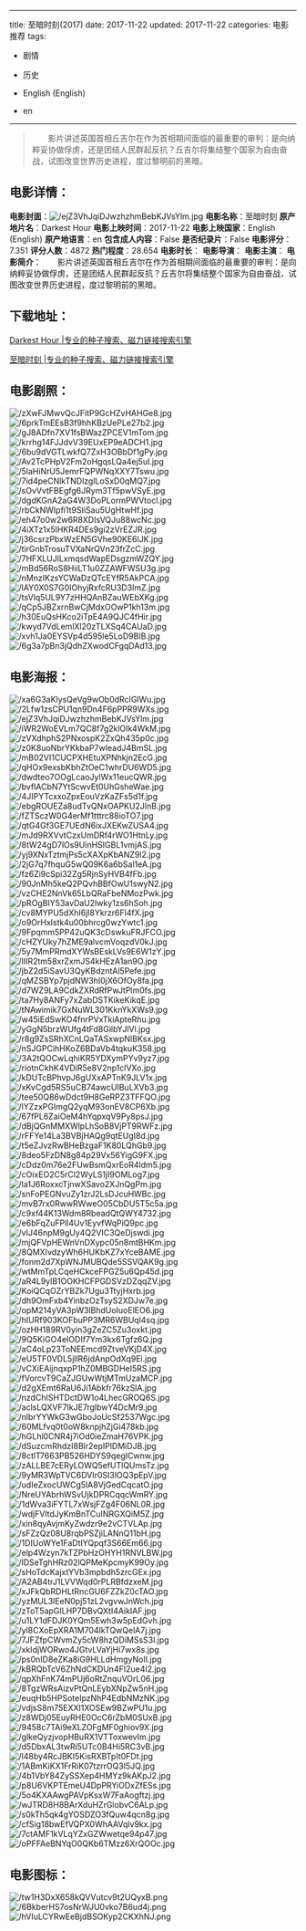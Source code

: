 
---
title: 至暗时刻(2017)
date: 2017-11-22
updated: 2017-11-22
categories: 电影推荐
tags:
- 剧情
- 历史

- English (English)
- en
---


> 　　影片讲述英国首相丘吉尔在作为首相期间面临的最重要的审判：是向纳粹妥协做俘虏，还是团结人民群起反抗？丘吉尔将集结整个国家为自由奋战，试图改变世界历史进程，度过黎明前的黑暗。

## **电影详情**：

**电影封面**：<img src="https://image.tmdb.org/t/p/w200/ejZ3VhJqiDJwzhzhmBebKJVsYlm.jpg" alt="/ejZ3VhJqiDJwzhzhmBebKJVsYlm.jpg" title="/ejZ3VhJqiDJwzhzhmBebKJVsYlm.jpg">
**电影名称**：至暗时刻
**原产地片名**：Darkest Hour
**电影上映时间**：2017-11-22
**电影上映国家**：English (English)
**原产地语言**：en
**包含成人内容**：False
**是否纪录片**：False
**电影评分**：7.351
**评分人数**：4872
**热门程度**：28.654
**电影时长**：
**电影导演**：
**电影主演**：
**电影简介**：　　影片讲述英国首相丘吉尔在作为首相期间面临的最重要的审判：是向纳粹妥协做俘虏，还是团结人民群起反抗？丘吉尔将集结整个国家为自由奋战，试图改变世界历史进程，度过黎明前的黑暗。

## **下载地址**：
[Darkest Hour |专业的种子搜索、磁力链接搜索引擎](https://movie.amd794.com:2083/?search=Darkest%20Hour&ordering=&mode=match_phrase&page_size=10&page=1)

[至暗时刻 |专业的种子搜索、磁力链接搜索引擎](https://movie.amd794.com:2083/?search=%E8%87%B3%E6%9A%97%E6%97%B6%E5%88%BB&ordering=&mode=match_phrase&page_size=10&page=1)
 

## **电影剧照**：
<img src="https://image.tmdb.org/t/p/original/zXwFJMwvQcJFitP9GcHZvHAHGe8.jpg" alt="/zXwFJMwvQcJFitP9GcHZvHAHGe8.jpg" title="/zXwFJMwvQcJFitP9GcHZvHAHGe8.jpg"><img src="https://image.tmdb.org/t/p/original/6prkTmEEsB3f9hhKBzUePLe27b2.jpg" alt="/6prkTmEEsB3f9hhKBzUePLe27b2.jpg" title="/6prkTmEEsB3f9hhKBzUePLe27b2.jpg"><img src="https://image.tmdb.org/t/p/original/gJ8ADfn7XV1fsBWazZPCEV1mTom.jpg" alt="/gJ8ADfn7XV1fsBWazZPCEV1mTom.jpg" title="/gJ8ADfn7XV1fsBWazZPCEV1mTom.jpg"><img src="https://image.tmdb.org/t/p/original/krrhg14FJJdvV39EUxEP9eADCH1.jpg" alt="/krrhg14FJJdvV39EUxEP9eADCH1.jpg" title="/krrhg14FJJdvV39EUxEP9eADCH1.jpg"><img src="https://image.tmdb.org/t/p/original/6bu9dVGTLwkfQ7ZxH3OBbDf1gPy.jpg" alt="/6bu9dVGTLwkfQ7ZxH3OBbDf1gPy.jpg" title="/6bu9dVGTLwkfQ7ZxH3OBbDf1gPy.jpg"><img src="https://image.tmdb.org/t/p/original/Av2TcPHpV2Fm2oHgqsLQa4ej5uI.jpg" alt="/Av2TcPHpV2Fm2oHgqsLQa4ej5uI.jpg" title="/Av2TcPHpV2Fm2oHgqsLQa4ej5uI.jpg"><img src="https://image.tmdb.org/t/p/original/5laHiNrU5JemrFQPWNqXXY7Tswu.jpg" alt="/5laHiNrU5JemrFQPWNqXXY7Tswu.jpg" title="/5laHiNrU5JemrFQPWNqXXY7Tswu.jpg"><img src="https://image.tmdb.org/t/p/original/7id4peCNlkTNDlzglLoSxD0qMQ7.jpg" alt="/7id4peCNlkTNDlzglLoSxD0qMQ7.jpg" title="/7id4peCNlkTNDlzglLoSxD0qMQ7.jpg"><img src="https://image.tmdb.org/t/p/original/sOvVvtFBEgfg6JRym3Tf5pwVSyE.jpg" alt="/sOvVvtFBEgfg6JRym3Tf5pwVSyE.jpg" title="/sOvVvtFBEgfg6JRym3Tf5pwVSyE.jpg"><img src="https://image.tmdb.org/t/p/original/dgdKGnA2aG4W3DoPLormPWVtocl.jpg" alt="/dgdKGnA2aG4W3DoPLormPWVtocl.jpg" title="/dgdKGnA2aG4W3DoPLormPWVtocl.jpg"><img src="https://image.tmdb.org/t/p/original/rbCkNWIpfi1t9SIiSau5UgHtwHf.jpg" alt="/rbCkNWIpfi1t9SIiSau5UgHtwHf.jpg" title="/rbCkNWIpfi1t9SIiSau5UgHtwHf.jpg"><img src="https://image.tmdb.org/t/p/original/eh47o0w2w6R8XDIsVQJu88wcNc.jpg" alt="/eh47o0w2w6R8XDIsVQJu88wcNc.jpg" title="/eh47o0w2w6R8XDIsVQJu88wcNc.jpg"><img src="https://image.tmdb.org/t/p/original/4iXTz1x5lHKR4DEs9gi2zVrEZJR.jpg" alt="/4iXTz1x5lHKR4DEs9gi2zVrEZJR.jpg" title="/4iXTz1x5lHKR4DEs9gi2zVrEZJR.jpg"><img src="https://image.tmdb.org/t/p/original/j36csrzPbxWzEN5GVhe90KE6lJK.jpg" alt="/j36csrzPbxWzEN5GVhe90KE6lJK.jpg" title="/j36csrzPbxWzEN5GVhe90KE6lJK.jpg"><img src="https://image.tmdb.org/t/p/original/tirGnbTrosuTVXaNrQVn23frZcC.jpg" alt="/tirGnbTrosuTVXaNrQVn23frZcC.jpg" title="/tirGnbTrosuTVXaNrQVn23frZcC.jpg"><img src="https://image.tmdb.org/t/p/original/7HFXLUJlLxmqsdWapEDsgzmWZQY.jpg" alt="/7HFXLUJlLxmqsdWapEDsgzmWZQY.jpg" title="/7HFXLUJlLxmqsdWapEDsgzmWZQY.jpg"><img src="https://image.tmdb.org/t/p/original/mBd56RoS8HiiLT1u0ZZAWFWSU3g.jpg" alt="/mBd56RoS8HiiLT1u0ZZAWFWSU3g.jpg" title="/mBd56RoS8HiiLT1u0ZZAWFWSU3g.jpg"><img src="https://image.tmdb.org/t/p/original/nMnzIKzsYCWaDzQTcEYfR5AkPCA.jpg" alt="/nMnzIKzsYCWaDzQTcEYfR5AkPCA.jpg" title="/nMnzIKzsYCWaDzQTcEYfR5AkPCA.jpg"><img src="https://image.tmdb.org/t/p/original/lAY0X0S7G0IOhyjRxfcRU3D3ImZ.jpg" alt="/lAY0X0S7G0IOhyjRxfcRU3D3ImZ.jpg" title="/lAY0X0S7G0IOhyjRxfcRU3D3ImZ.jpg"><img src="https://image.tmdb.org/t/p/original/tsVlq5UL9Y7zHHQAnBZauWEbXKg.jpg" alt="/tsVlq5UL9Y7zHHQAnBZauWEbXKg.jpg" title="/tsVlq5UL9Y7zHHQAnBZauWEbXKg.jpg"><img src="https://image.tmdb.org/t/p/original/qCp5JBZxrnBwCjMdxOOwP1kh13m.jpg" alt="/qCp5JBZxrnBwCjMdxOOwP1kh13m.jpg" title="/qCp5JBZxrnBwCjMdxOOwP1kh13m.jpg"><img src="https://image.tmdb.org/t/p/original/h30EuQsHKco2iTpE4A9QJC4fHir.jpg" alt="/h30EuQsHKco2iTpE4A9QJC4fHir.jpg" title="/h30EuQsHKco2iTpE4A9QJC4fHir.jpg"><img src="https://image.tmdb.org/t/p/original/kwyd7VdLemlXl20zTLXSq4CAUaD.jpg" alt="/kwyd7VdLemlXl20zTLXSq4CAUaD.jpg" title="/kwyd7VdLemlXl20zTLXSq4CAUaD.jpg"><img src="https://image.tmdb.org/t/p/original/xvh1Ja0EYSVp4d595le5LoD9BIB.jpg" alt="/xvh1Ja0EYSVp4d595le5LoD9BIB.jpg" title="/xvh1Ja0EYSVp4d595le5LoD9BIB.jpg"><img src="https://image.tmdb.org/t/p/original/6g3a7pBn3jQdhZXwodCFgqDAd13.jpg" alt="/6g3a7pBn3jQdhZXwodCFgqDAd13.jpg" title="/6g3a7pBn3jQdhZXwodCFgqDAd13.jpg">

## **电影海报**：
<img src="https://image.tmdb.org/t/p/original/xa6G3aKlysQeVg9wOb0dRcIGlWu.jpg" alt="/xa6G3aKlysQeVg9wOb0dRcIGlWu.jpg" title="/xa6G3aKlysQeVg9wOb0dRcIGlWu.jpg"><img src="https://image.tmdb.org/t/p/original/2Lfw1zsCPU1qn9Dn4F6pPPR9WXs.jpg" alt="/2Lfw1zsCPU1qn9Dn4F6pPPR9WXs.jpg" title="/2Lfw1zsCPU1qn9Dn4F6pPPR9WXs.jpg"><img src="https://image.tmdb.org/t/p/original/ejZ3VhJqiDJwzhzhmBebKJVsYlm.jpg" alt="/ejZ3VhJqiDJwzhzhmBebKJVsYlm.jpg" title="/ejZ3VhJqiDJwzhzhmBebKJVsYlm.jpg"><img src="https://image.tmdb.org/t/p/original/iWR2WoEVLm7QC8f7g2klOIk4WkM.jpg" alt="/iWR2WoEVLm7QC8f7g2klOIk4WkM.jpg" title="/iWR2WoEVLm7QC8f7g2klOIk4WkM.jpg"><img src="https://image.tmdb.org/t/p/original/zVXdhphS2PNxospK2ZxQh435p0c.jpg" alt="/zVXdhphS2PNxospK2ZxQh435p0c.jpg" title="/zVXdhphS2PNxospK2ZxQh435p0c.jpg"><img src="https://image.tmdb.org/t/p/original/z0K8uoNbrYKkbaP7wIeadJ4BmSL.jpg" alt="/z0K8uoNbrYKkbaP7wIeadJ4BmSL.jpg" title="/z0K8uoNbrYKkbaP7wIeadJ4BmSL.jpg"><img src="https://image.tmdb.org/t/p/original/mB02VI1CUCPXHEtuXPNhkjn2EcG.jpg" alt="/mB02VI1CUCPXHEtuXPNhkjn2EcG.jpg" title="/mB02VI1CUCPXHEtuXPNhkjn2EcG.jpg"><img src="https://image.tmdb.org/t/p/original/qHOx9exsbKbhZtOeC1whrDU6WD5.jpg" alt="/qHOx9exsbKbhZtOeC1whrDU6WD5.jpg" title="/qHOx9exsbKbhZtOeC1whrDU6WD5.jpg"><img src="https://image.tmdb.org/t/p/original/dwdteo7OOgLcaoJylWx11eucQWR.jpg" alt="/dwdteo7OOgLcaoJylWx11eucQWR.jpg" title="/dwdteo7OOgLcaoJylWx11eucQWR.jpg"><img src="https://image.tmdb.org/t/p/original/bvfIACbN7YtScwvEt0UhGsheWae.jpg" alt="/bvfIACbN7YtScwvEt0UhGsheWae.jpg" title="/bvfIACbN7YtScwvEt0UhGsheWae.jpg"><img src="https://image.tmdb.org/t/p/original/4JIPYTcxxoZpxEouVzKaZFs5d1f.jpg" alt="/4JIPYTcxxoZpxEouVzKaZFs5d1f.jpg" title="/4JIPYTcxxoZpxEouVzKaZFs5d1f.jpg"><img src="https://image.tmdb.org/t/p/original/ebgROUEZa8udTvQNxOAPKU2JInB.jpg" alt="/ebgROUEZa8udTvQNxOAPKU2JInB.jpg" title="/ebgROUEZa8udTvQNxOAPKU2JInB.jpg"><img src="https://image.tmdb.org/t/p/original/fZTSczW0G4erMf1tttrc88ioTO7.jpg" alt="/fZTSczW0G4erMf1tttrc88ioTO7.jpg" title="/fZTSczW0G4erMf1tttrc88ioTO7.jpg"><img src="https://image.tmdb.org/t/p/original/qtG4Gf3GE7UEdN6ixJXEKwZUSA4.jpg" alt="/qtG4Gf3GE7UEdN6ixJXEKwZUSA4.jpg" title="/qtG4Gf3GE7UEdN6ixJXEKwZUSA4.jpg"><img src="https://image.tmdb.org/t/p/original/mJd9RXVvtCzxUmDRf4rWO1HtnLy.jpg" alt="/mJd9RXVvtCzxUmDRf4rWO1HtnLy.jpg" title="/mJd9RXVvtCzxUmDRf4rWO1HtnLy.jpg"><img src="https://image.tmdb.org/t/p/original/8tW24gD7lOs9UinHSIGBL1vmjAS.jpg" alt="/8tW24gD7lOs9UinHSIGBL1vmjAS.jpg" title="/8tW24gD7lOs9UinHSIGBL1vmjAS.jpg"><img src="https://image.tmdb.org/t/p/original/yj9XNxTztmjPs5cXAXpKbANZ9l2.jpg" alt="/yj9XNxTztmjPs5cXAXpKbANZ9l2.jpg" title="/yj9XNxTztmjPs5cXAXpKbANZ9l2.jpg"><img src="https://image.tmdb.org/t/p/original/2jG7q7fhquG5wQ09K6a6bSal1eA.jpg" alt="/2jG7q7fhquG5wQ09K6a6bSal1eA.jpg" title="/2jG7q7fhquG5wQ09K6a6bSal1eA.jpg"><img src="https://image.tmdb.org/t/p/original/fz6Zi9cSpi32Zg5RjnSyHVB4fFb.jpg" alt="/fz6Zi9cSpi32Zg5RjnSyHVB4fFb.jpg" title="/fz6Zi9cSpi32Zg5RjnSyHVB4fFb.jpg"><img src="https://image.tmdb.org/t/p/original/90JnMh5keQ2PQvhBBfOwU1swyN2.jpg" alt="/90JnMh5keQ2PQvhBBfOwU1swyN2.jpg" title="/90JnMh5keQ2PQvhBBfOwU1swyN2.jpg"><img src="https://image.tmdb.org/t/p/original/vzCHE2NnVk65LbQRaFbeNMozPwk.jpg" alt="/vzCHE2NnVk65LbQRaFbeNMozPwk.jpg" title="/vzCHE2NnVk65LbQRaFbeNMozPwk.jpg"><img src="https://image.tmdb.org/t/p/original/pROgBIY53avDaU2lwky1zs6hSoh.jpg" alt="/pROgBIY53avDaU2lwky1zs6hSoh.jpg" title="/pROgBIY53avDaU2lwky1zs6hSoh.jpg"><img src="https://image.tmdb.org/t/p/original/cv8MYPU5dXhI6jl8Ykrzr6Fl4fX.jpg" alt="/cv8MYPU5dXhI6jl8Ykrzr6Fl4fX.jpg" title="/cv8MYPU5dXhI6jl8Ykrzr6Fl4fX.jpg"><img src="https://image.tmdb.org/t/p/original/o9OrHxIstk4u00bhrcg0wzYwtc1.jpg" alt="/o9OrHxIstk4u00bhrcg0wzYwtc1.jpg" title="/o9OrHxIstk4u00bhrcg0wzYwtc1.jpg"><img src="https://image.tmdb.org/t/p/original/9Fpqmm5PP42uQK3cDswkuFRJFCO.jpg" alt="/9Fpqmm5PP42uQK3cDswkuFRJFCO.jpg" title="/9Fpqmm5PP42uQK3cDswkuFRJFCO.jpg"><img src="https://image.tmdb.org/t/p/original/cHZYUky7hZME9alvcmVoqzdV0kJ.jpg" alt="/cHZYUky7hZME9alvcmVoqzdV0kJ.jpg" title="/cHZYUky7hZME9alvcmVoqzdV0kJ.jpg"><img src="https://image.tmdb.org/t/p/original/5y7MmPRmdXYWsBEskLVs9E6W1zY.jpg" alt="/5y7MmPRmdXYWsBEskLVs9E6W1zY.jpg" title="/5y7MmPRmdXYWsBEskLVs9E6W1zY.jpg"><img src="https://image.tmdb.org/t/p/original/lIIR2tm58xrZxmJS4kHEzA1an9O.jpg" alt="/lIIR2tm58xrZxmJS4kHEzA1an9O.jpg" title="/lIIR2tm58xrZxmJS4kHEzA1an9O.jpg"><img src="https://image.tmdb.org/t/p/original/jbZ2d5iSavU3QyKBdzntAl5Pefe.jpg" alt="/jbZ2d5iSavU3QyKBdzntAl5Pefe.jpg" title="/jbZ2d5iSavU3QyKBdzntAl5Pefe.jpg"><img src="https://image.tmdb.org/t/p/original/qMZSBYp7pjdNW3hI0jX6OfOy8fa.jpg" alt="/qMZSBYp7pjdNW3hI0jX6OfOy8fa.jpg" title="/qMZSBYp7pjdNW3hI0jX6OfOy8fa.jpg"><img src="https://image.tmdb.org/t/p/original/d7WZ9LA9CdkZXRdRfPwJtPlm0fs.jpg" alt="/d7WZ9LA9CdkZXRdRfPwJtPlm0fs.jpg" title="/d7WZ9LA9CdkZXRdRfPwJtPlm0fs.jpg"><img src="https://image.tmdb.org/t/p/original/ta7Hy8ANFy7xZabDSTKikeKikqE.jpg" alt="/ta7Hy8ANFy7xZabDSTKikeKikqE.jpg" title="/ta7Hy8ANFy7xZabDSTKikeKikqE.jpg"><img src="https://image.tmdb.org/t/p/original/tNAwimik7GxNuWL301KknYkXWs9.jpg" alt="/tNAwimik7GxNuWL301KknYkXWs9.jpg" title="/tNAwimik7GxNuWL301KknYkXWs9.jpg"><img src="https://image.tmdb.org/t/p/original/w45iEdSwKO4fnrPVxTkiApteRhu.jpg" alt="/w45iEdSwKO4fnrPVxTkiApteRhu.jpg" title="/w45iEdSwKO4fnrPVxTkiApteRhu.jpg"><img src="https://image.tmdb.org/t/p/original/yGgN5brzWUfg4tFd8GilbYJlVl.jpg" alt="/yGgN5brzWUfg4tFd8GilbYJlVl.jpg" title="/yGgN5brzWUfg4tFd8GilbYJlVl.jpg"><img src="https://image.tmdb.org/t/p/original/r8g9ZsSRhXCnLQaTASxwpNlBKsx.jpg" alt="/r8g9ZsSRhXCnLQaTASxwpNlBKsx.jpg" title="/r8g9ZsSRhXCnLQaTASxwpNlBKsx.jpg"><img src="https://image.tmdb.org/t/p/original/nSJGPCihHKoZ6BDaVb4tqkuK358.jpg" alt="/nSJGPCihHKoZ6BDaVb4tqkuK358.jpg" title="/nSJGPCihHKoZ6BDaVb4tqkuK358.jpg"><img src="https://image.tmdb.org/t/p/original/3A2tQOCwLqhiKR5YDXymPYv9yz7.jpg" alt="/3A2tQOCwLqhiKR5YDXymPYv9yz7.jpg" title="/3A2tQOCwLqhiKR5YDXymPYv9yz7.jpg"><img src="https://image.tmdb.org/t/p/original/riotnCkhK4VDiR5e8V2np1clVXo.jpg" alt="/riotnCkhK4VDiR5e8V2np1clVXo.jpg" title="/riotnCkhK4VDiR5e8V2np1clVXo.jpg"><img src="https://image.tmdb.org/t/p/original/kDUTcBPhvpJ6gUXxAPTnK9JLV1x.jpg" alt="/kDUTcBPhvpJ6gUXxAPTnK9JLV1x.jpg" title="/kDUTcBPhvpJ6gUXxAPTnK9JLV1x.jpg"><img src="https://image.tmdb.org/t/p/original/xKvCgd5RS5uCB74awcUIBuLXVb3.jpg" alt="/xKvCgd5RS5uCB74awcUIBuLXVb3.jpg" title="/xKvCgd5RS5uCB74awcUIBuLXVb3.jpg"><img src="https://image.tmdb.org/t/p/original/tee50Q86wDdct9H8GeRPZ3TFFQO.jpg" alt="/tee50Q86wDdct9H8GeRPZ3TFFQO.jpg" title="/tee50Q86wDdct9H8GeRPZ3TFFQO.jpg"><img src="https://image.tmdb.org/t/p/original/lYZzxPGImgQ2yqM93onEV8CP6Xb.jpg" alt="/lYZzxPGImgQ2yqM93onEV8CP6Xb.jpg" title="/lYZzxPGImgQ2yqM93onEV8CP6Xb.jpg"><img src="https://image.tmdb.org/t/p/original/67fPL6ZaiOeM4hYqpxqV9Py8psJ.jpg" alt="/67fPL6ZaiOeM4hYqpxqV9Py8psJ.jpg" title="/67fPL6ZaiOeM4hYqpxqV9Py8psJ.jpg"><img src="https://image.tmdb.org/t/p/original/dBjQGnMMXWlpLhSoB8VjPT9RWFz.jpg" alt="/dBjQGnMMXWlpLhSoB8VjPT9RWFz.jpg" title="/dBjQGnMMXWlpLhSoB8VjPT9RWFz.jpg"><img src="https://image.tmdb.org/t/p/original/rFFYe14La3BVBjHAQg9qtEUgI8d.jpg" alt="/rFFYe14La3BVBjHAQg9qtEUgI8d.jpg" title="/rFFYe14La3BVBjHAQg9qtEUgI8d.jpg"><img src="https://image.tmdb.org/t/p/original/t5eZJvzRwBHeBzgaF1K80LQhGb9.jpg" alt="/t5eZJvzRwBHeBzgaF1K80LQhGb9.jpg" title="/t5eZJvzRwBHeBzgaF1K80LQhGb9.jpg"><img src="https://image.tmdb.org/t/p/original/8deo5FzDN8g84p29Vx56YigG9FX.jpg" alt="/8deo5FzDN8g84p29Vx56YigG9FX.jpg" title="/8deo5FzDN8g84p29Vx56YigG9FX.jpg"><img src="https://image.tmdb.org/t/p/original/cDdz0m76e2FUwBsmQxrEoR4ldm5.jpg" alt="/cDdz0m76e2FUwBsmQxrEoR4ldm5.jpg" title="/cDdz0m76e2FUwBsmQxrEoR4ldm5.jpg"><img src="https://image.tmdb.org/t/p/original/cOixEO2C5rCl2WyLS1jI9OMLog7.jpg" alt="/cOixEO2C5rCl2WyLS1jI9OMLog7.jpg" title="/cOixEO2C5rCl2WyLS1jI9OMLog7.jpg"><img src="https://image.tmdb.org/t/p/original/la1J6RoxxcTjnwXSavo2XJnQgPm.jpg" alt="/la1J6RoxxcTjnwXSavo2XJnQgPm.jpg" title="/la1J6RoxxcTjnwXSavo2XJnQgPm.jpg"><img src="https://image.tmdb.org/t/p/original/snFoPEGNvuZy1zrJ2LsDJcuHWBc.jpg" alt="/snFoPEGNvuZy1zrJ2LsDJcuHWBc.jpg" title="/snFoPEGNvuZy1zrJ2LsDJcuHWBc.jpg"><img src="https://image.tmdb.org/t/p/original/mvB7rx0RwwRWweO05CbDU5T5c5a.jpg" alt="/mvB7rx0RwwRWweO05CbDU5T5c5a.jpg" title="/mvB7rx0RwwRWweO05CbDU5T5c5a.jpg"><img src="https://image.tmdb.org/t/p/original/c9xf44K13Wdm8RbeadQtQWY4732.jpg" alt="/c9xf44K13Wdm8RbeadQtQWY4732.jpg" title="/c9xf44K13Wdm8RbeadQtQWY4732.jpg"><img src="https://image.tmdb.org/t/p/original/e6bFqZuFPll4Uv1EyvfWqPiQ9pc.jpg" alt="/e6bFqZuFPll4Uv1EyvfWqPiQ9pc.jpg" title="/e6bFqZuFPll4Uv1EyvfWqPiQ9pc.jpg"><img src="https://image.tmdb.org/t/p/original/vIJ46npM9gUy4Q2VIC3QeDjswdi.jpg" alt="/vIJ46npM9gUy4Q2VIC3QeDjswdi.jpg" title="/vIJ46npM9gUy4Q2VIC3QeDjswdi.jpg"><img src="https://image.tmdb.org/t/p/original/mjQFVpHEWnVnDXypc05n8mtBHKm.jpg" alt="/mjQFVpHEWnVnDXypc05n8mtBHKm.jpg" title="/mjQFVpHEWnVnDXypc05n8mtBHKm.jpg"><img src="https://image.tmdb.org/t/p/original/8QMXIvdzyWh6HUKbKZ7xYceBAME.jpg" alt="/8QMXIvdzyWh6HUKbKZ7xYceBAME.jpg" title="/8QMXIvdzyWh6HUKbKZ7xYceBAME.jpg"><img src="https://image.tmdb.org/t/p/original/fonm2d7XpWNJMUBQde5SSVQAK9g.jpg" alt="/fonm2d7XpWNJMUBQde5SSVQAK9g.jpg" title="/fonm2d7XpWNJMUBQde5SSVQAK9g.jpg"><img src="https://image.tmdb.org/t/p/original/wtMmTpLCqeHCkceFPGZ5u6Qp45d.jpg" alt="/wtMmTpLCqeHCkceFPGZ5u6Qp45d.jpg" title="/wtMmTpLCqeHCkceFPGZ5u6Qp45d.jpg"><img src="https://image.tmdb.org/t/p/original/aR4L9ylB1OOKHCFPGDSVzDZqqZV.jpg" alt="/aR4L9ylB1OOKHCFPGDSVzDZqqZV.jpg" title="/aR4L9ylB1OOKHCFPGDSVzDZqqZV.jpg"><img src="https://image.tmdb.org/t/p/original/KoiQCqOZrYBZk7Ugu3TtyjHxrb.jpg" alt="/KoiQCqOZrYBZk7Ugu3TtyjHxrb.jpg" title="/KoiQCqOZrYBZk7Ugu3TtyjHxrb.jpg"><img src="https://image.tmdb.org/t/p/original/dh9OmFxb4YinbzOzTsyS2XDJw7e.jpg" alt="/dh9OmFxb4YinbzOzTsyS2XDJw7e.jpg" title="/dh9OmFxb4YinbzOzTsyS2XDJw7e.jpg"><img src="https://image.tmdb.org/t/p/original/opM214yVA3pW3lBhdUoIuoElEO6.jpg" alt="/opM214yVA3pW3lBhdUoIuoElEO6.jpg" title="/opM214yVA3pW3lBhdUoIuoElEO6.jpg"><img src="https://image.tmdb.org/t/p/original/hIURf903KOFbuPP3MR6WBUql4sq.jpg" alt="/hIURf903KOFbuPP3MR6WBUql4sq.jpg" title="/hIURf903KOFbuPP3MR6WBUql4sq.jpg"><img src="https://image.tmdb.org/t/p/original/ozHH189RV0yin3gZeZC5Zu3oxkt.jpg" alt="/ozHH189RV0yin3gZeZC5Zu3oxkt.jpg" title="/ozHH189RV0yin3gZeZC5Zu3oxkt.jpg"><img src="https://image.tmdb.org/t/p/original/9Q5KiGO4eIODIf7Ym3kx6Tgfz6Q.jpg" alt="/9Q5KiGO4eIODIf7Ym3kx6Tgfz6Q.jpg" title="/9Q5KiGO4eIODIf7Ym3kx6Tgfz6Q.jpg"><img src="https://image.tmdb.org/t/p/original/aC4oLp23ToNEEmcd9ZtveVKjD4X.jpg" alt="/aC4oLp23ToNEEmcd9ZtveVKjD4X.jpg" title="/aC4oLp23ToNEEmcd9ZtveVKjD4X.jpg"><img src="https://image.tmdb.org/t/p/original/eU5TF0VDL5jllR6jdAnpOdXq9Ei.jpg" alt="/eU5TF0VDL5jllR6jdAnpOdXq9Ei.jpg" title="/eU5TF0VDL5jllR6jdAnpOdXq9Ei.jpg"><img src="https://image.tmdb.org/t/p/original/vCXiEAijnqxpP1hZ0MBGDHeI5RS.jpg" alt="/vCXiEAijnqxpP1hZ0MBGDHeI5RS.jpg" title="/vCXiEAijnqxpP1hZ0MBGDHeI5RS.jpg"><img src="https://image.tmdb.org/t/p/original/fVorcvT9CaZJGUwWtjMTmUzaMCP.jpg" alt="/fVorcvT9CaZJGUwWtjMTmUzaMCP.jpg" title="/fVorcvT9CaZJGUwWtjMTmUzaMCP.jpg"><img src="https://image.tmdb.org/t/p/original/d2gXEmt6RaU6Ji1Abkfr76kzSlA.jpg" alt="/d2gXEmt6RaU6Ji1Abkfr76kzSlA.jpg" title="/d2gXEmt6RaU6Ji1Abkfr76kzSlA.jpg"><img src="https://image.tmdb.org/t/p/original/nzdChISHTDctDW1o4LhecGROQ6S.jpg" alt="/nzdChISHTDctDW1o4LhecGROQ6S.jpg" title="/nzdChISHTDctDW1o4LhecGROQ6S.jpg"><img src="https://image.tmdb.org/t/p/original/aclsLQXVF7IkJE7rglbwY4DcMr9.jpg" alt="/aclsLQXVF7IkJE7rglbwY4DcMr9.jpg" title="/aclsLQXVF7IkJE7rglbwY4DcMr9.jpg"><img src="https://image.tmdb.org/t/p/original/nlbrYYWkG3wGboJoUcSf2537Wgc.jpg" alt="/nlbrYYWkG3wGboJoUcSf2537Wgc.jpg" title="/nlbrYYWkG3wGboJoUcSf2537Wgc.jpg"><img src="https://image.tmdb.org/t/p/original/60MLfvq0t0oW8knpjhZjGi478kb.jpg" alt="/60MLfvq0t0oW8knpjhZjGi478kb.jpg" title="/60MLfvq0t0oW8knpjhZjGi478kb.jpg"><img src="https://image.tmdb.org/t/p/original/hGLhl0CNR4j7iOd0ieZmaH76VPK.jpg" alt="/hGLhl0CNR4j7iOd0ieZmaH76VPK.jpg" title="/hGLhl0CNR4j7iOd0ieZmaH76VPK.jpg"><img src="https://image.tmdb.org/t/p/original/dSuzcmRhdzI8Blr2epIPlDMiDJB.jpg" alt="/dSuzcmRhdzI8Blr2epIPlDMiDJB.jpg" title="/dSuzcmRhdzI8Blr2epIPlDMiDJB.jpg"><img src="https://image.tmdb.org/t/p/original/8ctlT7663PB526HDYS9qegICwnw.jpg" alt="/8ctlT7663PB526HDYS9qegICwnw.jpg" title="/8ctlT7663PB526HDYS9qegICwnw.jpg"><img src="https://image.tmdb.org/t/p/original/zALLBE7cERyLOWQ5efUTlQUmsTz.jpg" alt="/zALLBE7cERyLOWQ5efUTlQUmsTz.jpg" title="/zALLBE7cERyLOWQ5efUTlQUmsTz.jpg"><img src="https://image.tmdb.org/t/p/original/9yMR3WpTVC6DVIr0SI3lOQ3pEpV.jpg" alt="/9yMR3WpTVC6DVIr0SI3lOQ3pEpV.jpg" title="/9yMR3WpTVC6DVIr0SI3lOQ3pEpV.jpg"><img src="https://image.tmdb.org/t/p/original/udIeZxocUWCg5lA8VjGedCqcatO.jpg" alt="/udIeZxocUWCg5lA8VjGedCqcatO.jpg" title="/udIeZxocUWCg5lA8VjGedCqcatO.jpg"><img src="https://image.tmdb.org/t/p/original/NreUYAbrhWSvUjkDPRCqqcWmRY.jpg" alt="/NreUYAbrhWSvUjkDPRCqqcWmRY.jpg" title="/NreUYAbrhWSvUjkDPRCqqcWmRY.jpg"><img src="https://image.tmdb.org/t/p/original/1dWva3iFYTL7xWsjFZg4F06NL0R.jpg" alt="/1dWva3iFYTL7xWsjFZg4F06NL0R.jpg" title="/1dWva3iFYTL7xWsjFZg4F06NL0R.jpg"><img src="https://image.tmdb.org/t/p/original/wdjFVltdJyKmBnTCuINRGXQiM5Z.jpg" alt="/wdjFVltdJyKmBnTCuINRGXQiM5Z.jpg" title="/wdjFVltdJyKmBnTCuINRGXQiM5Z.jpg"><img src="https://image.tmdb.org/t/p/original/xin8qyAvjmKyZwdzr9e2vCTVLAp.jpg" alt="/xin8qyAvjmKyZwdzr9e2vCTVLAp.jpg" title="/xin8qyAvjmKyZwdzr9e2vCTVLAp.jpg"><img src="https://image.tmdb.org/t/p/original/sFZzQz08U8rqbPSZjiLANnQ11bH.jpg" alt="/sFZzQz08U8rqbPSZjiLANnQ11bH.jpg" title="/sFZzQz08U8rqbPSZjiLANnQ11bH.jpg"><img src="https://image.tmdb.org/t/p/original/1DIUoWYe1FaDtIYQpqf3S66Em66.jpg" alt="/1DIUoWYe1FaDtIYQpqf3S66Em66.jpg" title="/1DIUoWYe1FaDtIYQpqf3S66Em66.jpg"><img src="https://image.tmdb.org/t/p/original/elp4Wzyn7kTZPbHzOHYH1RNVLBW.jpg" alt="/elp4Wzyn7kTZPbHzOHYH1RNVLBW.jpg" title="/elp4Wzyn7kTZPbHzOHYH1RNVLBW.jpg"><img src="https://image.tmdb.org/t/p/original/lDSeTghHRz02lQPMeKpcmyK99Oy.jpg" alt="/lDSeTghHRz02lQPMeKpcmyK99Oy.jpg" title="/lDSeTghHRz02lQPMeKpcmyK99Oy.jpg"><img src="https://image.tmdb.org/t/p/original/sHoTdcKajxtYVb3mpbdh5zrcGEx.jpg" alt="/sHoTdcKajxtYVb3mpbdh5zrcGEx.jpg" title="/sHoTdcKajxtYVb3mpbdh5zrcGEx.jpg"><img src="https://image.tmdb.org/t/p/original/A2AB4trJ1LVVWqd0rPLRBfdzxeM.jpg" alt="/A2AB4trJ1LVVWqd0rPLRBfdzxeM.jpg" title="/A2AB4trJ1LVVWqd0rPLRBfdzxeM.jpg"><img src="https://image.tmdb.org/t/p/original/xJFkQbRDHLtRncGU6FZZkZ0cTAO.jpg" alt="/xJFkQbRDHLtRncGU6FZZkZ0cTAO.jpg" title="/xJFkQbRDHLtRncGU6FZZkZ0cTAO.jpg"><img src="https://image.tmdb.org/t/p/original/yzMUL3lEeN0pj51zL2vgvwJnWch.jpg" alt="/yzMUL3lEeN0pj51zL2vgvwJnWch.jpg" title="/yzMUL3lEeN0pj51zL2vgvwJnWch.jpg"><img src="https://image.tmdb.org/t/p/original/zToT5apGILHP7DBvQXtI4AikIAF.jpg" alt="/zToT5apGILHP7DBvQXtI4AikIAF.jpg" title="/zToT5apGILHP7DBvQXtI4AikIAF.jpg"><img src="https://image.tmdb.org/t/p/original/u1LY1dFDJK0YQm5Ewh3w5pEdGvh.jpg" alt="/u1LY1dFDJK0YQm5Ewh3w5pEdGvh.jpg" title="/u1LY1dFDJK0YQm5Ewh3w5pEdGvh.jpg"><img src="https://image.tmdb.org/t/p/original/yl8CXoEpXRA1M704lkTQwQelA7j.jpg" alt="/yl8CXoEpXRA1M704lkTQwQelA7j.jpg" title="/yl8CXoEpXRA1M704lkTQwQelA7j.jpg"><img src="https://image.tmdb.org/t/p/original/7JFZfpCWvmZy5cW8hzQDiMSsS3l.jpg" alt="/7JFZfpCWvmZy5cW8hzQDiMSsS3l.jpg" title="/7JFZfpCWvmZy5cW8hzQDiMSsS3l.jpg"><img src="https://image.tmdb.org/t/p/original/xkIdjWORwo4JGtvLVaYjHi7wx8s.jpg" alt="/xkIdjWORwo4JGtvLVaYjHi7wx8s.jpg" title="/xkIdjWORwo4JGtvLVaYjHi7wx8s.jpg"><img src="https://image.tmdb.org/t/p/original/ps0nID8eZKa8iG9HLLdHmgyNoII.jpg" alt="/ps0nID8eZKa8iG9HLLdHmgyNoII.jpg" title="/ps0nID8eZKa8iG9HLLdHmgyNoII.jpg"><img src="https://image.tmdb.org/t/p/original/kBRQbTcV6ZhNdCKDUn4FI2ue4l2.jpg" alt="/kBRQbTcV6ZhNdCKDUn4FI2ue4l2.jpg" title="/kBRQbTcV6ZhNdCKDUn4FI2ue4l2.jpg"><img src="https://image.tmdb.org/t/p/original/qpXhFnK74mPUj6oRtZnquVOrL06.jpg" alt="/qpXhFnK74mPUj6oRtZnquVOrL06.jpg" title="/qpXhFnK74mPUj6oRtZnquVOrL06.jpg"><img src="https://image.tmdb.org/t/p/original/8TgzWRsAizvPtQnLEybXNpZw5nH.jpg" alt="/8TgzWRsAizvPtQnLEybXNpZw5nH.jpg" title="/8TgzWRsAizvPtQnLEybXNpZw5nH.jpg"><img src="https://image.tmdb.org/t/p/original/euqHb5HPSoteIpzNhP4EdbNMzNK.jpg" alt="/euqHb5HPSoteIpzNhP4EdbNMzNK.jpg" title="/euqHb5HPSoteIpzNhP4EdbNMzNK.jpg"><img src="https://image.tmdb.org/t/p/original/vdjsS8m75EXXI1XOSEw9BZwPU1u.jpg" alt="/vdjsS8m75EXXI1XOSEw9BZwPU1u.jpg" title="/vdjsS8m75EXXI1XOSEw9BZwPU1u.jpg"><img src="https://image.tmdb.org/t/p/original/z8WDj05EuyRHE0OcC6rZbM0SUxB.jpg" alt="/z8WDj05EuyRHE0OcC6rZbM0SUxB.jpg" title="/z8WDj05EuyRHE0OcC6rZbM0SUxB.jpg"><img src="https://image.tmdb.org/t/p/original/9458c7TAi9eXLZOFgMF0ghiov9X.jpg" alt="/9458c7TAi9eXLZOFgMF0ghiov9X.jpg" title="/9458c7TAi9eXLZOFgMF0ghiov9X.jpg"><img src="https://image.tmdb.org/t/p/original/glkeQyzjvopHBuRX1VTToxwevIm.jpg" alt="/glkeQyzjvopHBuRX1VTToxwevIm.jpg" title="/glkeQyzjvopHBuRX1VTToxwevIm.jpg"><img src="https://image.tmdb.org/t/p/original/d5DbxAL3twRi5UTc0B4Hi5RC3vB.jpg" alt="/d5DbxAL3twRi5UTc0B4Hi5RC3vB.jpg" title="/d5DbxAL3twRi5UTc0B4Hi5RC3vB.jpg"><img src="https://image.tmdb.org/t/p/original/l48by4RcJBKI5KisRXBTpIt0FDt.jpg" alt="/l48by4RcJBKI5KisRXBTpIt0FDt.jpg" title="/l48by4RcJBKI5KisRXBTpIt0FDt.jpg"><img src="https://image.tmdb.org/t/p/original/1ABmKiKX1FrRiK07tzrrOQ3I5JQ.jpg" alt="/1ABmKiKX1FrRiK07tzrrOQ3I5JQ.jpg" title="/1ABmKiKX1FrRiK07tzrrOQ3I5JQ.jpg"><img src="https://image.tmdb.org/t/p/original/4b1VbY84ZySSXep4HMYz9kAKpJ2.jpg" alt="/4b1VbY84ZySSXep4HMYz9kAKpJ2.jpg" title="/4b1VbY84ZySSXep4HMYz9kAKpJ2.jpg"><img src="https://image.tmdb.org/t/p/original/p8U6VKPTEmeU4DpPRYiODxZfESs.jpg" alt="/p8U6VKPTEmeU4DpPRYiODxZfESs.jpg" title="/p8U6VKPTEmeU4DpPRYiODxZfESs.jpg"><img src="https://image.tmdb.org/t/p/original/5o4KXAAwgPAVpKsxW7FaAogftzj.jpg" alt="/5o4KXAAwgPAVpKsxW7FaAogftzj.jpg" title="/5o4KXAAwgPAVpKsxW7FaAogftzj.jpg"><img src="https://image.tmdb.org/t/p/original/wJTRD8H8BArXduHZrGlobvC6ALp.jpg" alt="/wJTRD8H8BArXduHZrGlobvC6ALp.jpg" title="/wJTRD8H8BArXduHZrGlobvC6ALp.jpg"><img src="https://image.tmdb.org/t/p/original/s0kTh5qk4gYOSDZO3fQuw4qcn8g.jpg" alt="/s0kTh5qk4gYOSDZO3fQuw4qcn8g.jpg" title="/s0kTh5qk4gYOSDZO3fQuw4qcn8g.jpg"><img src="https://image.tmdb.org/t/p/original/cfSig18bwEfVQPX0WhAAVqlv9kx.jpg" alt="/cfSig18bwEfVQPX0WhAAVqlv9kx.jpg" title="/cfSig18bwEfVQPX0WhAAVqlv9kx.jpg"><img src="https://image.tmdb.org/t/p/original/7ctAMF1kVLqYZxGZWwetqe94p47.jpg" alt="/7ctAMF1kVLqYZxGZWwetqe94p47.jpg" title="/7ctAMF1kVLqYZxGZWwetqe94p47.jpg"><img src="https://image.tmdb.org/t/p/original/oPFFAeBNYqO0QKb6TMzz6XrQOOc.jpg" alt="/oPFFAeBNYqO0QKb6TMzz6XrQOOc.jpg" title="/oPFFAeBNYqO0QKb6TMzz6XrQOOc.jpg">

## **电影图标**：
<img src="https://image.tmdb.org/t/p/original/tw1H3DxX658kQVVutcv9t2UQyxB.png" alt="/tw1H3DxX658kQVVutcv9t2UQyxB.png" title="/tw1H3DxX658kQVVutcv9t2UQyxB.png"><img src="https://image.tmdb.org/t/p/original/6BkberHS7osNrWJU0vko7B6ud4j.png" alt="/6BkberHS7osNrWJU0vko7B6ud4j.png" title="/6BkberHS7osNrWJU0vko7B6ud4j.png"><img src="https://image.tmdb.org/t/p/original/hVIuLCYRwEeBjdBSOKyp2CKXhNJ.png" alt="/hVIuLCYRwEeBjdBSOKyp2CKXhNJ.png" title="/hVIuLCYRwEeBjdBSOKyp2CKXhNJ.png">
